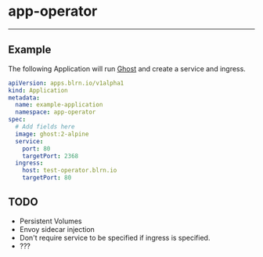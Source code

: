 # app-operator
---
## Example
The following Application will run [Ghost](https://github.com/TryGhost/Ghost) and create a service and ingress.
```yaml
apiVersion: apps.blrn.io/v1alpha1
kind: Application
metadata:
  name: example-application
  namespace: app-operator
spec:
  # Add fields here
  image: ghost:2-alpine
  service:
    port: 80
    targetPort: 2368
  ingress:
    host: test-operator.blrn.io
    targetPort: 80
```

## TODO
- Persistent Volumes
- Envoy sidecar injection
- Don't require service to be specified if ingress is specified. 
- ???
